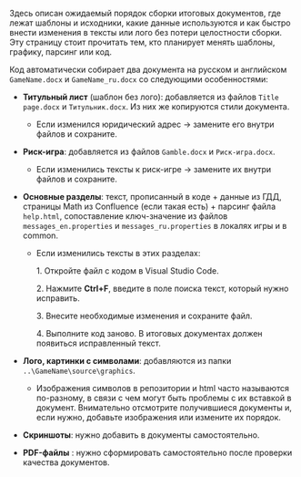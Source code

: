 Здесь описан ожидаемый порядок сборки итоговых документов, где лежат шаблоны и исходники, какие данные используются и как быстро внести изменения в тексты или лого без потери целостности сборки. Эту страницу стоит прочитать тем, кто планирует менять шаблоны, графику, парсинг или код.

Код автоматически собирает два документа на русском и английском `GameName.docx` и `GameName_ru.docx` со следующими особенностями: 

- **Титульный лист** (шаблон без лого): добавляется из файлов `Title page.docx` и `Титульник.docx`. Из них же копируются стили документа.

    - Если изменился юридический адрес → замените его внутри файлов и сохраните.

- **Риск-игра**: добавляется из файлов `Gamble.docx` и `Риск-игра.docx`.

    - Если изменились тексты к риск-игре → замените их внутри файлов и сохраните.

- **Основные разделы**: текст, прописанный в коде + данные из ГДД, страницы Math из Confluence (если такая есть) + парсинг файла `help.html`, сопоставление ключ-значение из файлов `messages_en.properties` и `messages_ru.properties` в локалях игры и в common.

    - Если изменились тексты в этих разделах:
      
        1\. Откройте файл с кодом в Visual Studio Code.
      
        2\. Нажмите **Ctrl+F**, введите в поле поиска текст, который нужно исправить.

        3\. Внесите необходимые изменения и сохраните файл.
      
        4\. Выполните код заново. В итоговых документах должен появиться исправленный текст.

- **Лого, картинки с символами**: добавляются из папки `..\GameName\source\graphics`.
    - Изображения символов в репозитории и html часто называются по-разному, в связи с чем могут быть проблемы с их вставкой в документ. Внимательно отсмотрите получившиеся документы и, если нужно, добавьте изображения или измените их порядок.

- **Скриншоты**: нужно добавить в документы самостоятельно.
- **PDF-файлы** : нужно сформировать самостоятельно после проверки качества документов.

